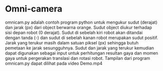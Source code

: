 # Omni-camera
omnicam.py adalah contoh program python untuk mengukur sudut (derajat) dan jarak (px) dari object berwarna orange.
Sudut object diukur terhadap sisi depan robot (0 derajat). Sudut di sebelah kiri robot akan ditandai dengan tanda (-) dan sudut di sebelah kanan robot merupakan sudut positif.
Jarak yang terukur masih dalam satuan piksel (px) sehingga butuh pemetaan ke jarak sesungguhnya.
Sudut dan jarak yang terukur kemudian dapat digunakan sebagai input untuk perhitungan resultan gaya dan momen gaya untuk pergerakan translasi dan rotasi robot.
Tampilan dari program omnicam.py dapat dilihat pada video Demo.mp4
